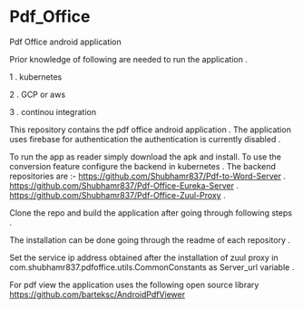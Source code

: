 # Pdf_Office
Pdf Office android application

Prior knowledge of following are needed to run the application .

1 . kubernetes 

2 . GCP or aws 

3 . continou integration 

This repository contains the pdf office android application . 
The application uses firebase for authentication the authentication is currently disabled .

To run the app as reader simply download the apk and install.
To use the conversion feature configure the backend in kubernetes .
The backend repositories are :-
https://github.com/Shubhamr837/Pdf-to-Word-Server .
https://github.com/Shubhamr837/Pdf-Office-Eureka-Server .
https://github.com/Shubhamr837/Pdf-Office-Zuul-Proxy .

Clone the repo and build the application after going through following steps .

The installation can be done going through the readme of each repository .

Set the service ip address obtained after the installation of zuul proxy in com.shubhamr837.pdfoffice.utils.CommonConstants 
as Server_url variable .

For pdf view the application uses the following open source library
https://github.com/barteksc/AndroidPdfViewer
